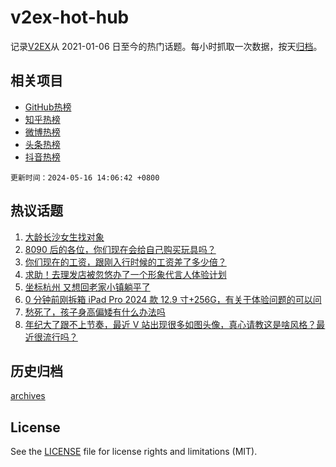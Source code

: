 # v2ex-hot-hub

 记录[V2EX](https://www.v2ex.com/)从 2021-01-06 日至今的热门话题。每小时抓取一次数据，按天[归档](archives)。
 
 ## 相关项目

- [GitHub热榜](https://github.com/it985/github-hot-hub)
- [知乎热榜](https://github.com/it985/zhihu-hot-hub)
- [微博热榜](https://github.com/it985/weibo-hot-hub)
- [头条热榜](https://github.com/it985/toutiao-hot-hub)
- [抖音热榜](https://github.com/it985/douyin-hot-hub)


 `更新时间：2024-05-16 14:06:42 +0800`

## 热议话题

1. [大龄长沙女生找对象](https://www.v2ex.com/t/1040998)
1. [8090 后的各位，你们现在会给自己购买玩具吗？](https://www.v2ex.com/t/1041178)
1. [你们现在的工资，跟刚入行时候的工资差了多少倍？](https://www.v2ex.com/t/1041194)
1. [求助！去理发店被忽悠办了一个形象代言人体验计划](https://www.v2ex.com/t/1041046)
1. [坐标杭州 又想回老家小镇躺平了](https://www.v2ex.com/t/1041037)
1. [0 分钟前刚拆箱 iPad Pro 2024 款 12.9 寸+256G，有关于体验问题的可以问](https://www.v2ex.com/t/1041079)
1. [愁死了，孩子身高偏矮有什么办法吗](https://www.v2ex.com/t/1041241)
1. [年纪大了跟不上节奏，最近 V 站出现很多如图头像，真心请教这是啥风格？最近很流行吗？](https://www.v2ex.com/t/1041208)

## 历史归档

[archives](archives)

## License

See the [LICENSE](LICENSE) file for license rights and limitations (MIT).
